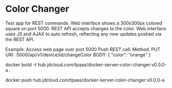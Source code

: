 # Color Changer
Test app for REST commands. 
Web interface shows a 300x300px colored square on port 5000. 
REST API accepts changes to the color. 
Web interface uses JS and AJAX to auto refresh, reflecting any new updates pushed via the REST API. 

Example: 
Access web page over port 5000
Push REST call: 
Method: PUT
URI: <ip>:5000/api/v1/device/id/changeColor
BODY: 
{
    "color": "orange"
}



docker build -t hub.jdcloud.com/tpaas/docker-server-color-changer:v0.0.0-a .

docker push hub.jdcloud.com/tpaas/docker-server-color-changer:v0.0.0-a